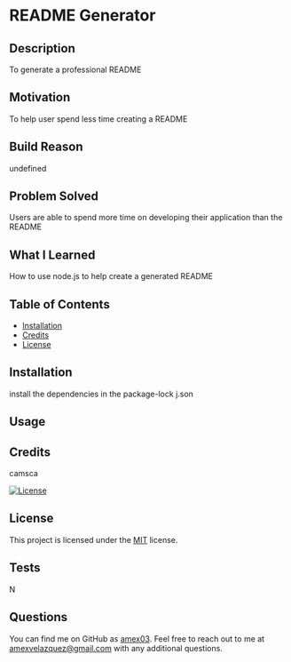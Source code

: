 # README Generator

## Description
To generate a professional README 

## Motivation
To help user spend less time creating a README

## Build Reason
undefined

## Problem Solved
Users are able to spend more time on developing their application than the README

## What I Learned
How to use node.js to help create a generated README 

## Table of Contents

- [Installation](#installation)
- [Credits](#credits)
- [License](#license)
## Installation

install the dependencies in the package-lock j.son

## Usage



## Credits

camsca

[![License](https://img.shields.io/badge/license-MIT-brightgreen)](https://opensource.org/licenses/MIT)

## License

This project is licensed under the [MIT](https://opensource.org/licenses/MIT) license.



## Tests

N
## Questions

You can find me on GitHub as [amex03](https://github.com/amex03). Feel free to reach out to me at amexvelazquez@gmail.com with any additional questions.
